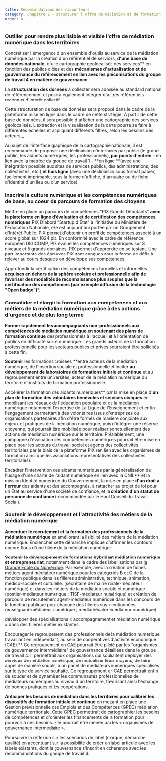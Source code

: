 ```yaml
---
title: Recommandations des rapporteurs
category: Chapitre 2 - structurer l'offre de médiation et de formation au numérique
order: 4
---
```


### Outiller pour rendre plus lisible et visible l'offre de médiation numérique dans les territoires


Concrétiser l'émergence d'un ensemble d'outils au service de la médiation numérique par la création d'un référentiel de services, **d'une base de données nationale**, d'une cartographie géolocalisée des services** en fonction des publics cibles et des **mécanismes d'actualisation et de gouvernance du référencement en lien avec les préconisations du groupe de travail 4 en matière de gouvernance**.

La **structuration des données** à collecter sera adossée au standard national de référencement et pourra également intégrer d'autres référentiels reconnus d'intérêt collectif.

Cette structuration de base de données sera proposé dans le cadre de la plateforme mise en ligne dans le cadre de cette stratégie. À partir de cette base de données, il sera possible d'afficher une cartographie des services géolocalisés. L'extraction et la visualisation de la carte pourra se faire à différentes échelles et appliquant différents filtres, selon les besoins des acteurs._

Au sujet de l'interface graphique de la cartographie nationale, il est recommandé de proposer une déclinaison d'interfaces par public (le grand public, les aidants numériques, les professionnels), **par points d'entrée** - en lien avec la matrice du groupe de travail 1 - **en ligne **(avec une intégration possible aux sites de services publics, des administrations, des collectivités, etc.) **et hors ligne** (avec une déclinaison sous format papier, facilement imprimable, sous la forme d'affiche, d'annuaire ou de fiche d'identité d'un lieu ou d'un service).


### Inscrire la culture numérique et les compétences numériques de base, au coeur du parcours de formation des citoyens


Mettre en place un parcours de compétences "PIX Grands Débutants" **avec la** **plateforme en ligne d'évaluation et de certification des compétences numériques** PIX D'abord "Startup d'État" à l'initiative du Ministère de l'Éducation Nationale, elle est aujourd'hui portée par un Groupement d'Intérêt Public. PIX permet d'obtenir un profil de compétences associé à un score global sur 1024 pix. En conformité avec le cadre de référence européen DIGICOMP, PIX évalue les compétences numériques sur 8 niveaux et 5 grands domaines. PIX permet d'apprendre en se testant. Une part importante des épreuves PIX sont conçues sous la forme de défis à relever au cours desquels on développe ses compétences.

Approfondir la certification des compétences formelles et informelles **acquises en dehors de la sphère scolaire et professionnelle** **afin de favoriser des modalités de reconnaissance plus souples que la certification des compétences (par exemple diffusion de la technologie "Open badge")***.

### Consolider et élargir la formation aux compétences et aux métiers de la médiation numérique grâce à des actions d'urgence et de plus long terme

 **Former rapidement les accompagnants non-professionnels aux compétences de médiation numérique en soutenant des plans de formation continue** des professionnels à l'accueil et à l'orientation de publics en difficulté sur le numérique. Les grands acteurs de la formation professionnelle pour les secteurs publics et privés pourraient être sollicités à cette fin.

**Soutenir** les formations croisées **entre acteurs de la médiation numérique, de l'insertion sociale et professionnelle et inciter **au développement de laboratoires de formations initiale et continue** et au regroupement entre universités, acteur de la médiation numérique du territoire et instituts de formation professionnelle.

Accélérer la formation des aidants numériques** par la mise en place d'**un plan de formation des volontaires bénévoles et services civiques** en mobilisant les réseaux de l'éducation populaire et de la médiation numérique notamment l'expertise de La Ligue de l'Enseignement et enfin l'engagement permettant à des volontaires issus d'entreprises ou organisations partenaires afin d'être formés de manière conjointe aux enjeux et pratiques de la médiation numérique, puis d'intégrer une réserve citoyenne, qui pourrait être mobilisée pour réaliser ponctuellement des actions de médiation numérique sur le territoire. Préalablement, une campagne d'évaluation des compétences numériques pourrait être mise en place pour les acteurs du travail social et agents des collectivités territoriales par le biais de la plateforme PIX (en lien avec les organismes de formation ainsi que les associations représentatives des collectivités territoriales).

Encadrer l'intervention des aidants numériques par la généralisation de l'usage d'une charte de l'aidant numérique en lien avec la CNIL** et la mission Identité numérique du Gouvernement, la mise en place **d'un droit à l'erreur** des aidants et des accompagnés, à rattacher au projet de loi pour un Etat au service d'une société de confiance, et la **création d'un statut de personne de confiance** (recommandée par le Haut Conseil du Travail Social).


### Soutenir le développement et l'attractivité des métiers de la médiation numérique

 **Accentuer le recrutement et la formation des professionnels de la médiation numérique** en améliorant la lisibilité des métiers de la médiation numérique. Enclencher cette démarche implique d'affirmer les contours encore flous d'une filière de la médiation numérique.

**Soutenir le développement de formations hybridant médiation numérique et entrepreneuriat**, notamment dans le cadre des labellisations par [la Grande Ecole du Numérique](https://www.grandeecolenumerique.fr). Par exemple, avec la création de fiches métiers agent médiateur numérique pour les catégories B et C de la fonction publique dans les filières administrative, technique, animation, médico-sociale et culturelle. (secrétaire de mairie rurale-médiateur numérique) et dans les métiers de la médiation sociale et numérique (postier-médiateur numérique ; TISF-médiateur numérique) et création de parcours de recrutement agent-médiateur numérique dans les concours de la fonction publique pour chacune des filières sus-mentionnées (enseignant-médiateur numérique ; médiathécaire -médiateur numérique)

développer des spécialisations « accompagnement et médiation numérique » dans des filières métier existantes

Encourager le regroupement des professionnels de la médiation numérique travaillant en indépendant, au sein de coopératives d'activité économique (CAE).** Ce regroupement en CAE pourrait être piloté par les "organismes de gouvernance intermédiaire" de gouvernance détaillées dans le groupe de travail 4. Il permettrait aux organisations qui souhaitent déployer des services de médiation numérique, de mutualiser leurs moyens, de faire appel de manière souple, à un panel de médiateurs numériques spécialisés sur le type de service souhaité. Ce regroupement en CAE permettrait enfin de souder et de dynamiser les communautés professionnelles de médiateurs numériques au niveau d'un territoire, favorisant ainsi l'échange de bonnes pratiques et les coopérations.

**Anticiper les besoins de médiation dans les territoires pour calibrer les dispositifs de formation initiale et continue** en mettant en place une Gestion prévisionnelle des Emplois et des Compétences (GPEC) médiation numérique territoriale. Cette GPEC permettrait de cartographier les besoins de compétences et d'orienter les financements de la formation pour pourvoir à ces besoins. Elle pourrait être menée par les « organismes de gouvernance intermédiaire ».

Poursuivre la réflexion sur les scénarios de label (marque, démarche qualité) en accentuant sur la possibilité de créer un label articulé avec les labels existants, dont la gouvernance s'inscrit en cohérence avec les recommandations du groupe de travail 4.
